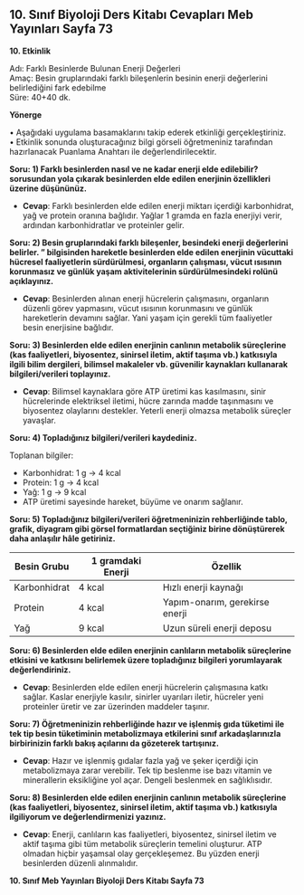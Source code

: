 ## 10. Sınıf Biyoloji Ders Kitabı Cevapları Meb Yayınları Sayfa 73

**10. Etkinlik**

Adı: Farklı Besinlerde Bulunan Enerji Değerleri  
 Amaç: Besin gruplarındaki farklı bileşenlerin besinin enerji değerlerini belirlediğini fark edebilme  
 Süre: 40+40 dk.

**Yönerge**

• Aşağıdaki uygulama basamaklarını takip ederek etkinliği gerçekleştiriniz.  
 • Etkinlik sonunda oluşturacağınız bilgi görseli öğretmeniniz tarafından hazırlanacak Puanlama Anahtarı ile değerlendirilecektir.

**Soru: 1) Farklı besinlerden nasıl ve ne kadar enerji elde edilebilir? sorusundan yola çıkarak besinlerden elde edilen enerjinin özellikleri üzerine düşününüz.**

* **Cevap**: Farklı besinlerden elde edilen enerji miktarı içerdiği karbonhidrat, yağ ve protein oranına bağlıdır. Yağlar 1 gramda en fazla enerjiyi verir, ardından karbonhidratlar ve proteinler gelir.

**Soru: 2) Besin gruplarındaki farklı bileşenler, besindeki enerji değerlerini belirler. ” bilgisinden hareketle besinlerden elde edilen enerjinin vücuttaki hücresel faaliyetlerin sürdürülmesi, organların çalışması, vücut ısısının korunmasız ve günlük yaşam aktivitelerinin sürdürülmesindeki rolünü açıklayınız.**

* **Cevap**: Besinlerden alınan enerji hücrelerin çalışmasını, organların düzenli görev yapmasını, vücut ısısının korunmasını ve günlük hareketlerin devamını sağlar. Yani yaşam için gerekli tüm faaliyetler besin enerjisine bağlıdır.

**Soru: 3) Besinlerden elde edilen enerjinin canlının metabolik süreçlerine (kas faaliyetleri, biyosentez, sinirsel iletim, aktif taşıma vb.) katkısıyla ilgili bilim dergileri, bilimsel makaleler vb. güvenilir kaynakları kullanarak bilgileri/verileri toplayınız.**

* **Cevap**: Bilimsel kaynaklara göre ATP üretimi kas kasılmasını, sinir hücrelerinde elektriksel iletimi, hücre zarında madde taşınmasını ve biyosentez olaylarını destekler. Yeterli enerji olmazsa metabolik süreçler yavaşlar.

**Soru: 4) Topladığınız bilgileri/verileri kaydediniz.**

Toplanan bilgiler:

* Karbonhidrat: 1 g → 4 kcal
* Protein: 1 g → 4 kcal
* Yağ: 1 g → 9 kcal
* ATP üretimi sayesinde hareket, büyüme ve onarım sağlanır.

**Soru: 5) Topladığınız bilgileri/verileri öğretmeninizin rehberliğinde tablo, grafik, diyagram gibi görsel formatlardan seçtiğiniz birine dönüştürerek daha anlaşılır hâle getiriniz.**

| Besin Grubu | 1 gramdaki Enerji | Özellik |
| --- | --- | --- |
| Karbonhidrat | 4 kcal | Hızlı enerji kaynağı |
| Protein | 4 kcal | Yapım-onarım, gerekirse enerji |
| Yağ | 9 kcal | Uzun süreli enerji deposu |

**Soru: 6) Besinlerden elde edilen enerjinin canlıların metabolik süreçlerine etkisini ve katkısını belirlemek üzere topladığınız bilgileri yorumlayarak değerlendiriniz.**

* **Cevap**: Besinlerden elde edilen enerji hücrelerin çalışmasına katkı sağlar. Kaslar enerjiyle kasılır, sinirler uyarıları iletir, hücreler yeni proteinler üretir ve zar üzerinden maddeler taşınır.

**Soru: 7) Öğretmeninizin rehberliğinde hazır ve işlenmiş gıda tüketimi ile tek tip besin tüketiminin metabolizmaya etkilerini sınıf arkadaşlarınızla birbirinizin farklı bakış açılarını da gözeterek tartışınız.**

* **Cevap**: Hazır ve işlenmiş gıdalar fazla yağ ve şeker içerdiği için metabolizmaya zarar verebilir. Tek tip beslenme ise bazı vitamin ve minerallerin eksikliğine yol açar. Dengeli beslenmek en sağlıklısıdır.

**Soru: 8) Besinlerden elde edilen enerjinin canlının metabolik süreçlerine (kas faaliyetleri, biyosentez, sinirsel iletim, aktif taşıma vb.) katkısıyla ilgiliyorum ve değerlendirmenizi yazınız.**

* **Cevap**: Enerji, canlıların kas faaliyetleri, biyosentez, sinirsel iletim ve aktif taşıma gibi tüm metabolik süreçlerin temelini oluşturur. ATP olmadan hiçbir yaşamsal olay gerçekleşemez. Bu yüzden enerji besinlerden düzenli alınmalıdır.

**10. Sınıf Meb Yayınları Biyoloji Ders Kitabı Sayfa 73**
